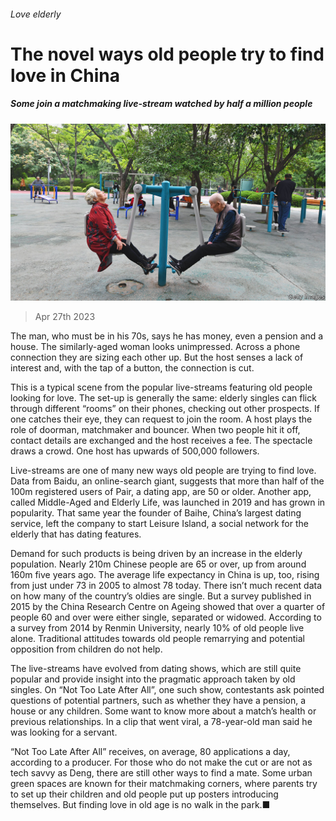 ###### Love elderly

# The novel ways old people try to find love in China 

##### Some join a matchmaking live-stream watched by half a million people 

![image](images/20230429_CNP002.jpg) 

> Apr 27th 2023 

The man, who must be in his 70s, says he has money, even a pension and a house. The similarly-aged woman looks unimpressed. Across a phone connection they are sizing each other up. But the host senses a lack of interest and, with the tap of a button, the connection is cut. 

This is a typical scene from the popular live-streams featuring old people looking for love. The set-up is generally the same: elderly singles can flick through different “rooms” on their phones, checking out other prospects. If one catches their eye, they can request to join the room. A host plays the role of doorman, matchmaker and bouncer. When two people hit it off, contact details are exchanged and the host receives a fee. The spectacle draws a crowd. One host has upwards of 500,000 followers.

Live-streams are one of many new ways old people are trying to find love. Data from Baidu, an online-search giant, suggests that more than half of the 100m registered users of Pair, a dating app, are 50 or older. Another app, called Middle-Aged and Elderly Life, was launched in 2019 and has grown in popularity. That same year the founder of Baihe, China’s largest dating service, left the company to start Leisure Island, a social network for the elderly that has dating features.

Demand for such products is being driven by an increase in the elderly population. Nearly 210m Chinese people are 65 or over, up from around 160m five years ago. The average life expectancy in China is up, too, rising from just under 73 in 2005 to almost 78 today. There isn’t much recent data on how many of the country’s oldies are single. But a survey published in 2015 by the China Research Centre on Ageing showed that over a quarter of people 60 and over were either single, separated or widowed. According to a survey from 2014 by Renmin University, nearly 10% of old people live alone. Traditional attitudes towards old people remarrying and potential opposition from children do not help. 

The live-streams have evolved from dating shows, which are still quite popular and provide insight into the pragmatic approach taken by old singles. On “Not Too Late After All”, one such show, contestants ask pointed questions of potential partners, such as whether they have a pension, a house or any children. Some want to know more about a match’s health or previous relationships. In a clip that went viral, a 78-year-old man said he was looking for a servant.

“Not Too Late After All” receives, on average, 80 applications a day, according to a producer. For those who do not make the cut or are not as tech savvy as Deng, there are still other ways to find a mate. Some urban green spaces are known for their matchmaking corners, where parents try to set up their children and old people put up posters introducing themselves. But finding love in old age is no walk in the park.■



